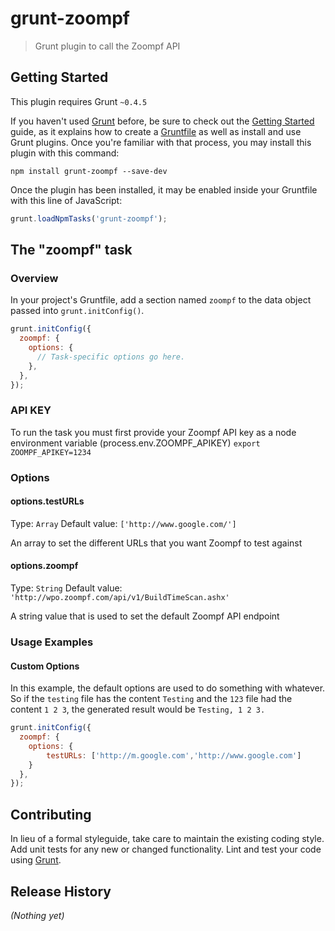 # grunt-zoompf

> Grunt plugin to call the Zoompf API

## Getting Started
This plugin requires Grunt `~0.4.5`

If you haven't used [Grunt](http://gruntjs.com/) before, be sure to check out the [Getting Started](http://gruntjs.com/getting-started) guide, as it explains how to create a [Gruntfile](http://gruntjs.com/sample-gruntfile) as well as install and use Grunt plugins. Once you're familiar with that process, you may install this plugin with this command:

```shell
npm install grunt-zoompf --save-dev
```

Once the plugin has been installed, it may be enabled inside your Gruntfile with this line of JavaScript:

```js
grunt.loadNpmTasks('grunt-zoompf');
```

## The "zoompf" task

### Overview
In your project's Gruntfile, add a section named `zoompf` to the data object passed into `grunt.initConfig()`.

```js
grunt.initConfig({
  zoompf: {
    options: {
      // Task-specific options go here.
    },
  },
});
```

### API KEY
To run the task you must first provide your Zoompf API key as a node environment variable (process.env.ZOOMPF_APIKEY)
```export ZOOMPF_APIKEY=1234```

### Options

#### options.testURLs
Type: `Array`
Default value: `['http://www.google.com/']`

An array to set the different URLs that you want Zoompf to test against

#### options.zoompf
Type: `String`
Default value: `'http://wpo.zoompf.com/api/v1/BuildTimeScan.ashx'`

A string value that is used to set the default Zoompf API endpoint

### Usage Examples

#### Custom Options
In this example, the default options are used to do something with whatever. So if the `testing` file has the content `Testing` and the `123` file had the content `1 2 3`, the generated result would be `Testing, 1 2 3.`

```js
grunt.initConfig({
  zoompf: {
    options: {
        testURLs: ['http://m.google.com','http://www.google.com']
    }
  },
});
```

## Contributing
In lieu of a formal styleguide, take care to maintain the existing coding style. Add unit tests for any new or changed functionality. Lint and test your code using [Grunt](http://gruntjs.com/).

## Release History
_(Nothing yet)_

